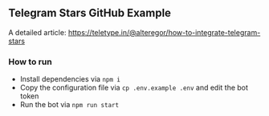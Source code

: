 ## Telegram Stars GitHub Example

A detailed article: https://teletype.in/@alteregor/how-to-integrate-telegram-stars

### How to run

- Install dependencies via `npm i`
- Copy the configuration file via `cp .env.example .env` and edit the bot token
- Run the bot via `npm run start`
